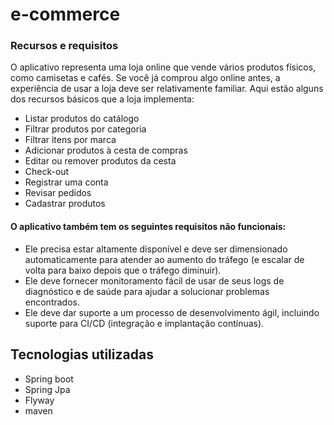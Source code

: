 # e-commerce

### Recursos e requisitos 
O aplicativo representa uma loja online que vende vários produtos físicos, como camisetas e cafés. Se você já comprou algo online antes, a experiência de usar a loja deve ser relativamente familiar. Aqui estão alguns dos recursos básicos que a loja implementa: 

* Listar produtos do catálogo 
* Filtrar produtos por categoria 
* Filtrar itens por marca 
* Adicionar produtos à cesta de compras 
* Editar ou remover produtos da cesta 
* Check-out 
* Registrar uma conta 
* Revisar pedidos 
* Cadastrar produtos 

#### O aplicativo também tem os seguintes requisitos não funcionais: 
* Ele precisa estar altamente disponível e deve ser dimensionado automaticamente para atender ao aumento do tráfego (e escalar de volta para baixo depois que o tráfego diminuir). 
* Ele deve fornecer monitoramento fácil de usar de seus logs de diagnóstico e de saúde para ajudar a solucionar problemas encontrados. 
* Ele deve dar suporte a um processo de desenvolvimento ágil, incluindo suporte para CI/CD (integração e implantação contínuas). 

## Tecnologias utilizadas
* Spring boot
* Spring Jpa
* Flyway
* maven
